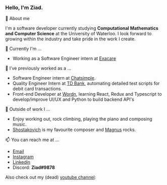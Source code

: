 ### Hello, I'm Ziad.

🌱 About me


I'm a software developer currently studying **Computational Mathematics and Computer Science** at the University of Waterloo. I look forward to growing within the industry and take pride in the work I create.

🔭 Currently I'm ...
  - Working as a Software Engineer intern at [Exacare](https://www.exacare.com/)

👯 I’ve previously worked as a ...
  -  Software Engineer intern at [Chatsimple](https://www.chatsimple.ai/).
  -  Quality Engineer Intern at [TD Bank](https://www.td.com/ca/en/personal-banking), automating detailed test scripts for debit card transactions.
  -  Front-end Developer at [Wordn](https://www.wordn.io/), learning React, Redux and Typescript to develop/improve UI/UX and Python to build backend API's


💬 Outside of work I ...
  - Enjoy working out, rock climbing, playing the piano and composing music.
  - [Shostakovich](https://www.youtube.com/watch?v=GB3zR_X25UU) is my favourite composer and [Magnus](https://www.youtube.com/watch?v=tIE_nJWmXB0&t=686s) rocks.

📫 You can reach me at ...
  - [Email](mailto:ziad.safari1@gmail.com)
  - [Instagram](https://www.instagram.com/ziad_safari/)  
  - [Linkedin](https://www.linkedin.com/in/ziad-safarjalani/)  
  - Discord: **Ziad#9878**  

Also check out my (dead) [youtube channel](https://www.youtube.com/channel/UCHbyLuhjZ-I_ntY0et7Cyag):
<!--
**ziad-safari/ziad-safari** is a ✨ _special_ ✨ repository because its `README.md` (this file) appears on your GitHub profile.

Here are some ideas to get you started:

- 🔭 I’m currently working on ...
- 🌱 I’m currently learning ...
- 👯 I’m looking to collaborate on ...
- 🤔 I’m looking for help with ...
- 💬 Ask me about ...
- 📫 How to reach me: ...
- 😄 Pronouns: ...
- ⚡ Fun fact: ...
-->
